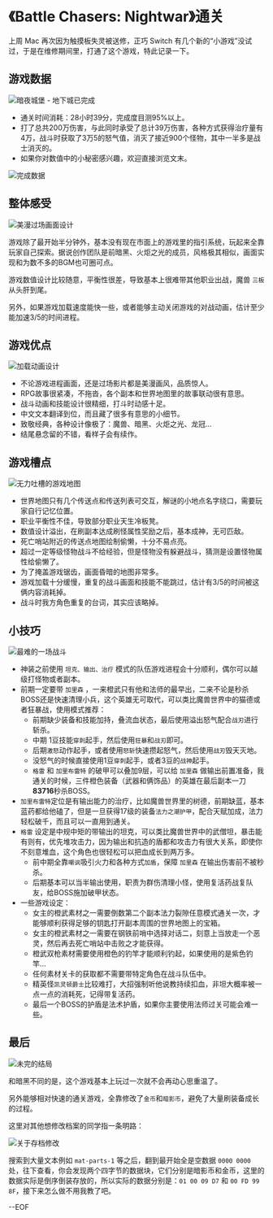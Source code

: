 # 《Battle Chasers: Nightwar》通关

上周 Mac 再次因为触摸板失灵被送修，正巧 Switch 有几个新的“小游戏”没试过，于是在维修期间里，打通了这个游戏，特此记录一下。

## 游戏数据

![暗夜城堡 - 地下城已完成](https://attachment.soulteary.com/2018/07/31/done.jpg)

- 通关时间消耗：28小时39分，完成度目测95%以上。
- 打了总共200万伤害，与此同时承受了总计39万伤害，各种方式获得治疗量有4万，战斗时获取了3万5的怒气值，消灭了接近900个怪物，其中一半多是战士消灭的。
- 如果你对数值中的小秘密感兴趣，欢迎直接浏览文末。

![完成数据](https://attachment.soulteary.com/2018/07/31/summary.jpg)

## 整体感受

![美漫过场画面设计](https://attachment.soulteary.com/2018/07/31/cinematic-sequences.jpg)

游戏除了最开始半分钟外，基本没有现在市面上的游戏里的指引系统，玩起来全靠玩家自己探索。据说创作团队是前暗黑、火炬之光的成员，风格极其相似，画面实现和为数不多的BGM也可圈可点。

游戏数值设计比较随意，平衡性很差，导致基本上很难带其他职业出战，魔兽 `三板` 从头肝到尾。

另外，如果游戏加载速度能快一些，或者能够主动关闭游戏的对战动画，估计至少能加速3/5的时间进程。

## 游戏优点

![加载动画设计](https://attachment.soulteary.com/2018/07/31/loading.jpg)

- 不论游戏进程画面，还是过场影片都是美漫画风，品质惊人。
- RPG故事很紧凑，不拖沓，各个副本和世界地图里的故事联动很有意思。
- 战斗动画和技能设计很精细，打斗时动感十足。
- 中文文本翻译到位，而且藏了很多有意思的小细节。
- 致敬经典，各种设计像极了：魔兽、暗黑、火炬之光、龙冠...
- 结尾悬念留的不错，看样子会有续作。

## 游戏槽点

![无力吐槽的游戏地图](https://attachment.soulteary.com/2018/07/31/map.jpg)

- 世界地图只有几个传送点和传送列表可交互，解谜的小地点名字绕口，需要玩家自行记忆位置。
- 职业平衡性不佳，导致部分职业天生冷板凳。
- 数值设计溢出，在刷副本达成刷怪属性奖励之后，基本成神，无可匹敌。
- 死亡哨站附近的传送点地图绘制偷懒，十分不易点亮。
- 超过一定等级怪物战斗不给经验，但是怪物没有躲避战斗，猜测是设置怪物属性给偷懒了。
- 为了掩盖游戏锯齿，画面昏暗的地图非常多。
- 游戏加载十分缓慢，重复的战斗画面和技能不能跳过，估计有3/5的时间被这俩内容消耗掉。
- 战斗时我方角色重复的台词，其实应该略掉。

## 小技巧

![最难的一场战斗](https://attachment.soulteary.com/2018/07/31/battle.jpg)

- 神装之前使用 `坦克、输出、治疗` 模式的队伍游戏进程会十分顺利，偶尔可以越级打怪物或者副本。
- 前期一定要带 `加里森` ，一来橙武只有他和法师的最早出，二来不论是秒杀BOSS还是快速清理小兵，这个英雄无可取代，可以类比魔兽世界中的猫德或者狂暴战，使用模式推荐：
  - 前期缺少装备和技能加持，叠流血状态，最后使用溢出怒气配合`战刃`进行斩杀。
  - 中期 1豆技能`穿刺`起手，然后使用`狂暴`和`战刃`即可。
  - 后期`激怒`动作起手，或者使用`怒斩`快速攒起怒气，然后使用`战刃`毁天灭地。
  - 没怒气的时候直接使用1豆`穿刺`起手，或者3豆的`战神`起手。
  - `格雷` 和 `加里布雷特` 的破甲可以叠加9层，可以给 `加里森` 做输出前置准备，我通关的时候，三件橙色装备（武器和俩饰品）的英雄在最后副本一刀**83716**秒杀BOSS。
- `加里布雷特`定位是有输出能力的治疗，比如魔兽世界里的树德，前期缺蓝，基本蓝药都给他磕了，但是一旦获得17级的装备`法力之潮护甲`，配合天赋加成，法力轻松破千，而且可以一直用到通关。
- `格雷` 设定是中规中矩的带输出的坦克，可以类比魔兽世界中的武僧坦，暴击能有则有，优先堆攻击力，因为输出和抗造的盾都和攻击力有很大关系，即使你不刻意堆血，这个角色也很轻松可以把血成长到两万多。
  - 前中期全靠`嘲讽`吸引火力和各种方式`加盾`，保障 `加里森` 在输出伤害前不被秒杀。
  - 后期基本可以当半输出使用，职责为群伤清理小怪，使用复活药战复队友，给BOSS施加破甲状态。
- 一些游戏设定：
  - 女主的橙武素材之一需要倒数第二个副本法力裂隙任意模式通关一次，才能够顺利获得足够的钥匙打开副本周围的世界地图上的宝箱。
  - 女主的橙武素材之一需要在钢铁前哨中选择对话二，刻意上当放走一个恶灵，然后再去死亡哨站中击败之才能获得。
  - 橙武双枪素材需要使用橙色的钓竿才能顺利钓起，如果使用的是紫色钓竿...
  - 任何素材关卡的获取都不需要带特定角色在战斗队伍中。
  - 精英怪`凯灵顿爵士`比较难打，大招强制听他说教持续扣血，非坦大概率被一点一点的消耗死，记得带复活药。
  - 最后一个BOSS的护盾是法术护盾，如果你主要使用法师过关可能会难一些。

## 最后

![未完的结局](https://attachment.soulteary.com/2018/07/31/ending.jpg)

和暗黑不同的是，这个游戏基本上玩过一次就不会再动心思重温了。

另外能够相对快速的通关游戏，全靠修改了`金币`和`暗影币`，避免了大量刷装备成长的过程。

这里对其他想修改档案的同学指一条明路：

![关于存档修改](https://attachment.soulteary.com/2018/07/31/hacks.jpg)

搜索到大量文本例如 `mat-parts-1` 等之后，翻到最开始全是空数据 `0000 0000` 处，往下查看，你会发现两个四字节的数据块，它们分别是暗影币和金币，这里的数据实际是倒序倒装存放的，所以实际的数据分别是：`01 00 09 D7` 和 `00 FD 99 8F`，接下来怎么做不用我教了吧。

--EOF


